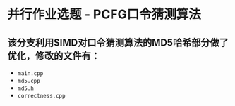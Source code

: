 # 并行作业选题 - PCFG口令猜测算法  
## 该分支利用SIMD对口令猜测算法的MD5哈希部分做了优化，修改的文件有：
- `main.cpp`
- `md5.cpp`
- `md5.h`
- `correctness.cpp`
